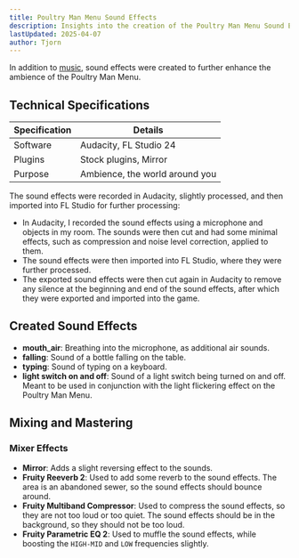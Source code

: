 ```yaml
---
title: Poultry Man Menu Sound Effects
description: Insights into the creation of the Poultry Man Menu Sound Effects
lastUpdated: 2025-04-07
author: Tjorn
---
```


In addition to [music](/fowl-play/art/music/poultry-man-menu/), sound effects were created to further enhance the ambience of the Poultry Man Menu.

## Technical Specifications

| Specification | Details                        |
| ------------- | ------------------------------ |
| Software      | Audacity, FL Studio 24         |
| Plugins       | Stock plugins, Mirror          |
| Purpose       | Ambience, the world around you |

The sound effects were recorded in Audacity, slightly processed, and then imported into FL Studio for further processing:

- In Audacity, I recorded the sound effects using a microphone and objects in my room. The sounds were then cut and had some minimal effects, such as compression and noise level correction, applied to them.
- The sound effects were then imported into FL Studio, where they were further processed.
- The exported sound effects were then cut again in Audacity to remove any silence at the beginning and end of the sound effects, after which they were exported and imported into the game.

## Created Sound Effects

- **mouth_air**: Breathing into the microphone, as additional air sounds.
- **falling**: Sound of a bottle falling on the table.
- **typing**: Sound of typing on a keyboard.
- **light switch on and off**: Sound of a light switch being turned on and off. Meant to be used in conjunction with the light flickering effect on the Poultry Man Menu.

## Mixing and Mastering

### Mixer Effects

- **Mirror**: Adds a slight reversing effect to the sounds.
- **Fruity Reeverb 2**: Used to add some reverb to the sound effects. The area is an abandoned sewer, so the sound effects should bounce around.
- **Fruity Multiband Compressor**: Used to compress the sound effects, so they are not too loud or too quiet. The sound effects should be in the background, so they should not be too loud.
- **Fruity Parametric EQ 2**: Used to muffle the sound effects, while boosting the `HIGH-MID` and `LOW` frequencies slightly.
